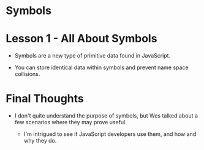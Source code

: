 # Symbols

# Lesson 1 - All About Symbols

- Symbols are a new type of primitive data found in JavaScript.

- You can store identical data within symbols and prevent name space collisions.

# Final Thoughts

- I don't quite understand the purpose of symbols, but Wes talked about a few scenarios where they may prove useful.

  - I'm intrigued to see if JavaScript developers use them, and how and why they do.
